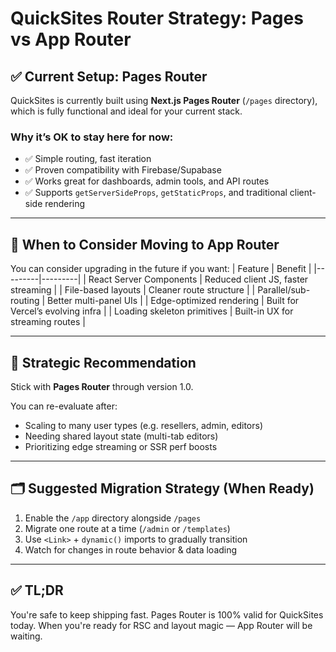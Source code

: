 # QuickSites Router Strategy: Pages vs App Router

## ✅ Current Setup: Pages Router

QuickSites is currently built using **Next.js Pages Router** (`/pages` directory), which is fully functional and ideal for your current stack.

### Why it’s OK to stay here for now:
- ✅ Simple routing, fast iteration
- ✅ Proven compatibility with Firebase/Supabase
- ✅ Works great for dashboards, admin tools, and API routes
- ✅ Supports `getServerSideProps`, `getStaticProps`, and traditional client-side rendering

---

## 🚀 When to Consider Moving to App Router

You can consider upgrading in the future if you want:
| Feature | Benefit |
|---------|---------|
| React Server Components | Reduced client JS, faster streaming |
| File-based layouts | Cleaner route structure |
| Parallel/sub-routing | Better multi-panel UIs |
| Edge-optimized rendering | Built for Vercel’s evolving infra |
| Loading skeleton primitives | Built-in UX for streaming routes |

---

## 🧠 Strategic Recommendation

Stick with **Pages Router** through version 1.0.

You can re-evaluate after:
- Scaling to many user types (e.g. resellers, admin, editors)
- Needing shared layout state (multi-tab editors)
- Prioritizing edge streaming or SSR perf boosts

---

## 🗂 Suggested Migration Strategy (When Ready)

1. Enable the `/app` directory alongside `/pages`
2. Migrate one route at a time (`/admin` or `/templates`)
3. Use `<Link>` + `dynamic()` imports to gradually transition
4. Watch for changes in route behavior & data loading

---

## ✅ TL;DR

You're safe to keep shipping fast. Pages Router is 100% valid for QuickSites today.
When you're ready for RSC and layout magic — App Router will be waiting.